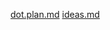 

[dot.plan.md](https://github.com/CassandraTheatro/CartesianTheater/blob/main/dot.plan.md)
[ideas.md](https://github.com/CassandraTheatro/CartesianTheater/blob/main/ideas.md)
